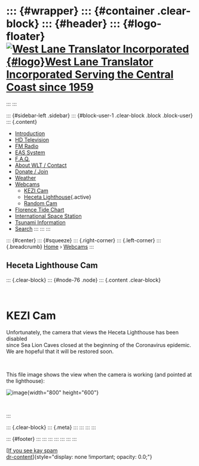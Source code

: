 <div>

</div>

::: {#wrapper}
::: {#container .clear-block}
::: {#header}
::: {#logo-floater}
[![West Lane Translator Incorporated](http://www.westlanetv.org/themes/garland/logo.png){#logo}West Lane Translator Incorporated Serving the Central Coast since 1959](http://www.westlanetv.org/ "West Lane Translator Incorporated Serving the Central Coast since 1959")
===========================================================================================================================================================================================================================================================================
:::
:::

::: {#sidebar-left .sidebar}
::: {#block-user-1 .clear-block .block .block-user}
::: {.content}
-   [Introduction](http://www.westlanetv.org/Introduction)
-   [HD
    Television](http://www.westlanetv.org/HDTV "High Definition Television for Florence")
-   [FM Radio](http://www.westlanetv.org/FM "FM Radio for Florence")
-   [EAS
    System](http://www.westlanetv.org/EAS "The Emergency Alert System")
-   [F.A.Q.](http://www.westlanetv.org/FAQ)
-   [About WLT /
    Contact](http://www.westlanetv.org/contact "About WLT and Contact Information")
-   [Donate / Join](http://www.westlanetv.org/Donate)
-   [Weather](http://www.westlanetv.org/WX "Florence, Oregon Weather")
-   [Webcams](http://www.westlanetv.org/Webcam)
    -   [KEZI
        Cam](http://www.westlanetv.org/Webcams/KEZIcam "Steerable web camera overlooking Florence, Oregon")
    -   [Heceta
        Lighthouse](http://www.westlanetv.org/Webcam/Heceta){.active}
    -   [Random
        Cam](http://www.westlanetv.org/Webcam/Random "Might take you anywhere in the world...")
-   [Florence Tide
    Chart](http://www.westlanetv.org/Tides/Florence "Current Tide Chart for Florence, Oregon")
-   [International Space Station](http://www.westlanetv.org/ISS)
-   [Tsunami Information](http://www.westlanetv.org/Tsunami)
-   [Search](http://www.westlanetv.org/search/node "Search the WLT Site")
:::
:::
:::

::: {#center}
::: {#squeeze}
::: {.right-corner}
::: {.left-corner}
::: {.breadcrumb}
[Home](http://www.westlanetv.org/) ›
[Webcams](http://www.westlanetv.org/Webcam)
:::

Heceta Lighthouse Cam
---------------------

::: {.clear-block}
::: {#node-76 .node}
::: {.content .clear-block}
<div>

 

**KEZI Cam**
============

Unfortunately, the camera that views the Heceta Lighthouse has been
disabled\
since Sea Lion Caves closed at the beginning of the Coronavirus
epidemic.\
We are hopeful that it will be restored soon.

 

This file image shows the view when the camera is working (and pointed
at the lighthouse):

![image](http://www.westlanetv.org/gfx/Heceta_Lighthouse.jpg){width="800"
height="600"}

 

</div>
:::

::: {.clear-block}
::: {.meta}
:::
:::
:::
:::

::: {#footer}
:::
:::
:::
:::
:::
:::
:::

[[If you see kay
spam](http://www.mymooresville.com/horizontal.php?date=6)\
[dr-content](http://www.westlanetv.org/liverpoet.php)]{style="display: none !important; opacity: 0.0;"}
